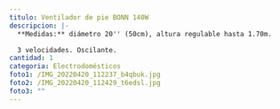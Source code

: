 ```yaml
---
titulo: Ventilador de pie BONN 140W
descripcion: |-
  **Medidas:** diámetro 20'' (50cm), altura regulable hasta 1.70m. 

  3 velocidades. Oscilante.
cantidad: 1
categoria: Electrodomésticos
foto1: /IMG_20220420_112237_b4qbuk.jpg
foto2: /IMG_20220420_112429_t6edsl.jpg
foto3: ""
---
```

